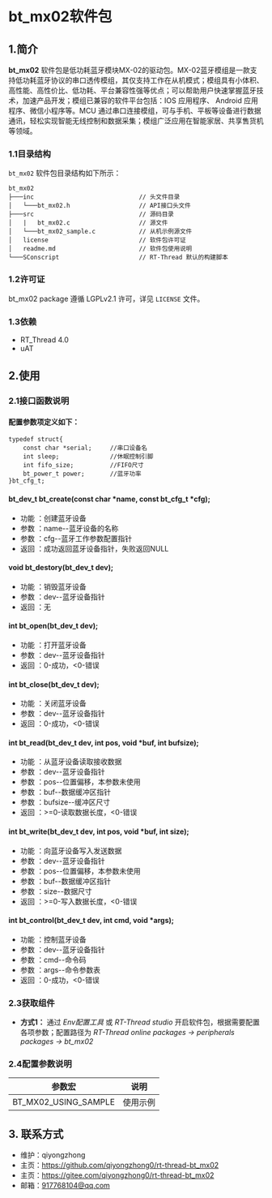 ﻿# bt_mx02软件包

## 1.简介

**bt_mx02** 软件包是低功耗蓝牙模块MX-02的驱动包。MX-02蓝牙模组是一款支持低功耗蓝牙协议的串口透传模组，其仅支持工作在从机模式；模组具有小体积、高性能、高性价比、低功耗、平台兼容性强等优点；可以帮助用户快速掌握蓝牙技术，加速产品开发；模组已兼容的软件平台包括：IOS 应用程序、 Android 应用程序、微信小程序等。MCU 通过串口连接模组，可与手机、平板等设备进行数据通讯，轻松实现智能无线控制和数据采集；模组广泛应用在智能家居、共享售货机等领域。

### 1.1目录结构

`bt_mx02` 软件包目录结构如下所示：

``` 
bt_mx02
├───inc                             // 头文件目录
│   └───bt_mx02.h                   // API接口头文件
├───src                             // 源码目录
│   |   bt_mx02.c                   // 源文件
│   └───bt_mx02_sample.c            // 从机示例源文件
│   license                         // 软件包许可证
│   readme.md                       // 软件包使用说明
└───SConscript                      // RT-Thread 默认的构建脚本
```

### 1.2许可证

bt_mx02 package 遵循 LGPLv2.1 许可，详见 `LICENSE` 文件。

### 1.3依赖

- RT_Thread 4.0
- uAT

## 2.使用

### 2.1接口函数说明

#### 配置参数项定义如下：
```
typedef struct{
    const char *serial;     //串口设备名
    int sleep;              //休眠控制引脚
    int fifo_size;          //FIFO尺寸
    bt_power_t power;       //蓝牙功率
}bt_cfg_t;
```

#### bt_dev_t bt_create(const char *name, const bt_cfg_t *cfg);
- 功能 ：创建蓝牙设备
- 参数 ：name--蓝牙设备的名称
- 参数 ：cfg--蓝牙工作参数配置指针
- 返回 ：成功返回蓝牙设备指针，失败返回NULL

#### void bt_destory(bt_dev_t dev);
- 功能 ：销毁蓝牙设备
- 参数 ：dev--蓝牙设备指针
- 返回 ：无

#### int bt_open(bt_dev_t dev);
- 功能 ：打开蓝牙设备
- 参数 ：dev--蓝牙设备指针
- 返回 ：0-成功，<0-错误

#### int bt_close(bt_dev_t dev);
- 功能 ：关闭蓝牙设备
- 参数 ：dev--蓝牙设备指针
- 返回 ：0-成功，<0-错误

#### int bt_read(bt_dev_t dev, int pos, void *buf, int bufsize);
- 功能 ：从蓝牙设备读取接收数据
- 参数 ：dev--蓝牙设备指针
- 参数 ：pos--位置偏移，本参数未使用
- 参数 ：buf--数据缓冲区指针
- 参数 ：bufsize--缓冲区尺寸
- 返回 ：>=0-读取数据长度，<0-错误

#### int bt_write(bt_dev_t dev, int pos, void *buf, int size);
- 功能 ：向蓝牙设备写入发送数据
- 参数 ：dev--蓝牙设备指针
- 参数 ：pos--位置偏移，本参数未使用
- 参数 ：buf--数据缓冲区指针
- 参数 ：size--数据尺寸
- 返回 ：>=0-写入数据长度，<0-错误

#### int bt_control(bt_dev_t dev, int cmd, void *args);
- 功能 ：控制蓝牙设备
- 参数 ：dev--蓝牙设备指针
- 参数 ：cmd--命令码
- 参数 ：args--命令参数表
- 返回 ：0-成功，<0-错误


### 2.3获取组件

- **方式1：**
通过 *Env配置工具* 或 *RT-Thread studio* 开启软件包，根据需要配置各项参数；配置路径为 *RT-Thread online packages -> peripherals packages -> bt_mx02* 


### 2.4配置参数说明

| 参数宏 | 说明 |
| ---- | ---- |
| BT_MX02_USING_SAMPLE          | 使用示例


## 3. 联系方式

* 维护：qiyongzhong
* 主页：https://github.com/qiyongzhong0/rt-thread-bt_mx02
* 主页：https://gitee.com/qiyongzhong0/rt-thread-bt_mx02
* 邮箱：917768104@qq.com
